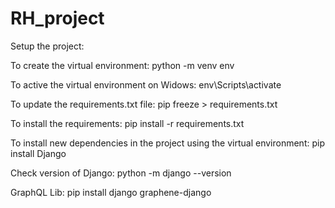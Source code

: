 # RH_project

Setup the project:

To create the virtual environment:
python -m venv env

To active the virtual environment on Widows:
env\Scripts\activate 

To update the requirements.txt file:
pip freeze > requirements.txt

To install the requirements:
pip install -r requirements.txt

To install new dependencies in the project using the virtual environment:
pip install Django

Check version of Django:
python -m django --version

GraphQL Lib:
pip install django graphene-django
